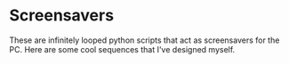 # Screensavers
These are infinitely looped python scripts that act as screensavers for the PC. Here are some cool sequences that I've designed myself.
